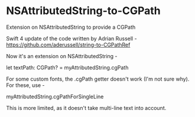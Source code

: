 # NSAttributedString-to-CGPath
Extension on NSAttributedString to provide a CGPath

Swift 4 update of the code written by Adrian Russell - https://github.com/aderussell/string-to-CGPathRef

Now it's an extension on NSAttributedString -

let textPath: CGPath? = myAttributedString.cgPath

For some custom fonts, the .cgPath getter doesn't work (I'm not sure why). For these, use -

myAttributedString.cgPathForSingleLine

This is more limited, as it doesn't take multi-line text into account.